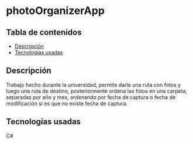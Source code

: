 # photoOrganizerApp

## Tabla de contenidos

- [Descripción](#descripcion)
- [Tecnologias usadas](#tecnologias-usadas)


## Descripción
  Trabajo hecho durante la universidad, permite darle una ruta con fotos y luego una ruta de destino, posteriormente ordena las fotos en una carpeta, separadas por año y mes, ordenando por fecha de captura o fecha de modificación si es que no existe fecha de captura.
  
## Tecnologías usadas
  C#
  


